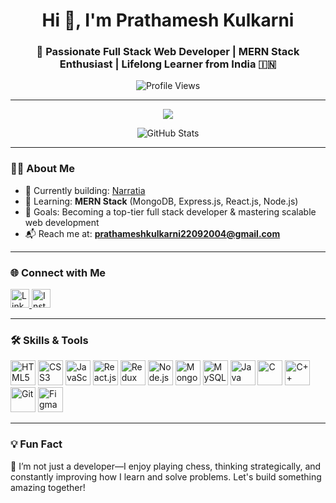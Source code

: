 <h1 align="center">Hi 👋, I'm Prathamesh Kulkarni</h1>
<h3 align="center">🚀 Passionate Full Stack Web Developer | MERN Stack Enthusiast | Lifelong Learner from India 🇮🇳</h3>

<p align="center">
  <img src="https://komarev.com/ghpvc/?username=prathameshkulkarni2k4&label=Profile%20Views&color=0e75b6&style=flat" alt="Profile Views" />
</p>

---

<p align="center">
  <img src="https://github-profile-trophy.vercel.app/?username=prathameshkulkarni2k4&theme=gruvbox&row=1&column=6" />
</p>

<p align="center">
  <img src="https://github-readme-stats.vercel.app/api?username=prathameshkulkarni2k4&show_icons=true&theme=tokyonight" alt="GitHub Stats" />
</p>


---

### 🧑‍💻 About Me

- 🔭 Currently building: [Narratia](https://github.com/PrathameshKulkarni2k4/Narratia)
- 🌱 Learning: **MERN Stack** (MongoDB, Express.js, React.js, Node.js)
- 🎯 Goals: Becoming a top-tier full stack developer & mastering scalable web development
- 📬 Reach me at: **prathameshkulkarni22092004@gmail.com**

---

### 🌐 Connect with Me

<p align="left">
  <a href="https://linkedin.com/in/prathameshkulkarni2k4" target="_blank">
    <img src="https://cdn.jsdelivr.net/gh/devicons/devicon/icons/linkedin/linkedin-original.svg" alt="LinkedIn" height="30" width="30" />
  </a>
  <a href="https://instagram.com/prathamesh_pk_544" target="_blank">
    <img src="https://raw.githubusercontent.com/rahuldkjain/github-profile-readme-generator/master/src/images/icons/Social/instagram.svg" alt="Instagram" height="30" width="30" />
  </a>
</p>

---

### 🛠️ Skills & Tools

<p align="left">
  <!-- Frontend -->
  <img src="https://cdn.jsdelivr.net/gh/devicons/devicon/icons/html5/html5-original.svg" title="HTML5" width="40" height="40"/>
  <img src="https://cdn.jsdelivr.net/gh/devicons/devicon/icons/css3/css3-original.svg" title="CSS3" width="40" height="40"/>
  <img src="https://cdn.jsdelivr.net/gh/devicons/devicon/icons/javascript/javascript-original.svg" title="JavaScript" width="40" height="40"/>
  <img src="https://cdn.jsdelivr.net/gh/devicons/devicon/icons/react/react-original.svg" title="React.js" width="40" height="40"/>
  <img src="https://cdn.jsdelivr.net/gh/devicons/devicon/icons/redux/redux-original.svg" title="Redux" width="40" height="40"/>
<!--   <img src="https://cdn.jsdelivr.net/gh/devicons/devicon/icons/tailwindcss/tailwindcss-plain.svg" title="Tailwind CSS" width="40" height="40"/> -->

  <!-- Backend -->
  <img src="https://cdn.jsdelivr.net/gh/devicons/devicon/icons/nodejs/nodejs-original.svg" title="Node.js" width="40" height="40"/>
<!--  <img src="https://cdn.jsdelivr.net/gh/devicons/devicon/icons/express/express-original.svg" title="Express.js" width="40" height="40"/> -->
  
  <!-- Databases -->
  <img src="https://cdn.jsdelivr.net/gh/devicons/devicon/icons/mongodb/mongodb-original.svg" title="MongoDB" width="40" height="40"/>
  <img src="https://cdn.jsdelivr.net/gh/devicons/devicon/icons/mysql/mysql-original.svg" title="MySQL" width="40" height="40"/>

  <!-- Programming Languages -->
  <img src="https://cdn.jsdelivr.net/gh/devicons/devicon/icons/java/java-original.svg" title="Java" width="40" height="40"/>
  <img src="https://cdn.jsdelivr.net/gh/devicons/devicon/icons/c/c-original.svg" title="C" width="40" height="40"/>
  <img src="https://cdn.jsdelivr.net/gh/devicons/devicon/icons/cplusplus/cplusplus-original.svg" title="C++" width="40" height="40"/>

  <!-- Tools -->
  <img src="https://cdn.jsdelivr.net/gh/devicons/devicon/icons/git/git-original.svg" title="Git" width="40" height="40"/>
 <!-- <img src="https://cdn.jsdelivr.net/gh/devicons/devicon/icons/github/github-original.svg" title="GitHub" width="40" height="40"/> -->
  <!-- <img src="https://cdn.jsdelivr.net/gh/devicons/devicon/icons/postman/postman-icon.svg" title="Postman" width="40" height="40"/> -->
  <img src="https://cdn.jsdelivr.net/gh/devicons/devicon/icons/figma/figma-original.svg" title="Figma" width="40" height="40"/>
</p>

---

### 💡 Fun Fact

🧠 I’m not just a developer—I enjoy playing chess, thinking strategically, and constantly improving how I learn and solve problems. Let's build something amazing together!
